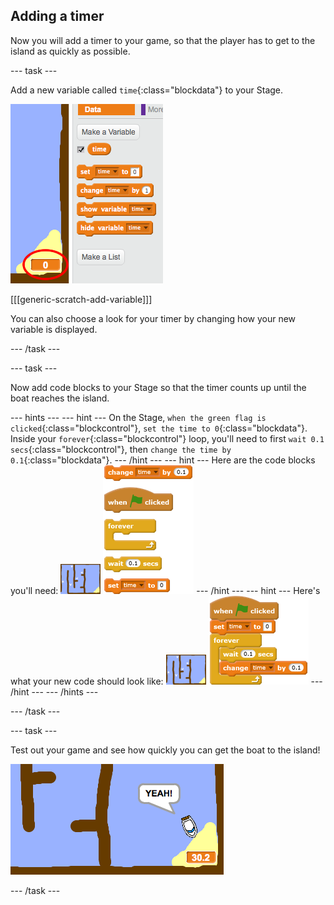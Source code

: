 ## Adding a timer

Now you will add a timer to your game, so that the player has to get to the island as quickly as possible.

--- task ---

Add a new variable called `time`{:class="blockdata"} to your Stage.

 ![screenshot](images/boat-variable.png)

[[[generic-scratch-add-variable]]]

You can also choose a look for your timer by changing how your new variable is displayed.

--- /task ---

--- task ---

Now add code blocks to your Stage so that the timer counts up until the boat reaches the island.

--- hints ---
--- hint ---
On the Stage, `when the green flag is clicked`{:class="blockcontrol"}, `set the time to 0`{:class="blockdata"}. Inside your `forever`{:class="blockcontrol"} loop, you'll need to first `wait 0.1 secs`{:class="blockcontrol"}, then `change the time by 0.1`{:class="blockdata"}.
--- /hint ---
--- hint ---
Here are the code blocks you'll need:
![stage](images/stage.png)
![blocks_1545233135_437844](images/blocks_1545233135_437844.png)
--- /hint ---
--- hint ---
Here's what your new code should look like:
![stage](images/stage.png)
![blocks_1545233136_5601768](images/blocks_1545233136_5601768.png)
--- /hint ---
--- /hints ---

--- /task ---

--- task ---

Test out your game and see how quickly you can get the boat to the island!

 ![screenshot](images/boat-variable-test.png)

--- /task ---
